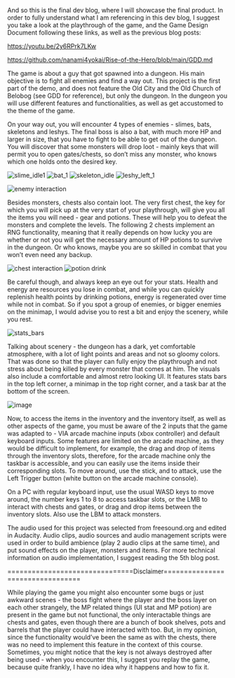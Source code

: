 And so this is the final dev blog, where I will showcase the final product. In order to fully understand what I am referencing in this dev blog, I suggest you take a look at the playthrough of the game, and the Game Design Document following these links, as well as the previous blog posts:

https://youtu.be/2y6RPrk7LKw

https://github.com/nanami4yokai/Rise-of-the-Hero/blob/main/GDD.md

The game is about a guy that got spawned into a dungeon. His main objective is to fight all enemies and find a way out. This project is the first part of the demo, and does not feature the Old City and the Old Church of Belobog (see GDD for reference), but only the dungeon. In the dungeon you will use different features and functionalities, as well as get accustomed to the theme of the game. 

On your way out, you will encounter 4 types of enemies - slimes, bats, skeletons and leshys. The final boss is also a bat, with much more HP and larger in size, that you have to fight to be able to get out of the dungeon. You will discover that some monsters will drop loot - mainly keys that will permit you to open gates/chests, so don’t miss any monster, who knows which one holds onto the desired key. 

![slime_idle1](https://github.com/nanami4yokai/Rise-of-the-Hero/assets/91677999/54546579-6aa8-43f3-868b-562c4e80d072)
![bat_1](https://github.com/nanami4yokai/Rise-of-the-Hero/assets/91677999/bda56b8b-bf87-4118-a764-33679d2ecb21)
![skeleton_idle](https://github.com/nanami4yokai/Rise-of-the-Hero/assets/91677999/259db2d4-3e14-43bc-9003-cead524394e7)
![leshy_left_1](https://github.com/nanami4yokai/Rise-of-the-Hero/assets/91677999/3a9a9e4c-9a57-4016-b776-ed485ea26fb5)

![enemy interaction](https://github.com/nanami4yokai/Rise-of-the-Hero/assets/91677999/88a2ef38-2863-4d88-b46b-e0376b81fa19)

Besides monsters, chests also contain loot. The very first chest, the key for which you will pick up at the very start of your playthrough, will give you all the items you will need - gear and potions. These will help you to defeat the monsters and complete the levels. The following 2 chests implement an RNG functionality, meaning that it really depends on how lucky you are whether or not you will get the necessary amount of HP potions to survive in the dungeon. Or who knows, maybe you are so skilled in combat that you won’t even need any backup. 

![chest interaction](https://github.com/nanami4yokai/Rise-of-the-Hero/assets/91677999/00e81112-a062-4648-8dbe-c68443c59947)
![potion drink](https://github.com/nanami4yokai/Rise-of-the-Hero/assets/91677999/1d087741-4528-4b37-bb9d-120bb12c7923)

Be careful though, and always keep an eye out for your stats. Health and energy are resources you lose in combat, and while you can quickly replenish health points by drinking potions, energy is regenerated over time while not in combat. So if you spot a group of enemies, or bigger enemies on the minimap, I would advise you to rest a bit and enjoy the scenery, while you rest.

![stats_bars](https://github.com/nanami4yokai/Rise-of-the-Hero/assets/91677999/e47e90f2-e2a3-4a12-8f24-3adfe5c05570)

Talking about scenery - the dungeon has a dark, yet comfortable atmosphere, with a lot of light points and areas and not so gloomy colors. That was done so that the player can fully enjoy the playthrough and not stress about being killed by every monster that comes at him. The visuals also include a comfortable and almost retro looking UI. It features stats bars in the top left corner, a minimap in the top right corner, and a task bar at the bottom of the screen.

![image](https://github.com/nanami4yokai/Rise-of-the-Hero/assets/91677999/eeb400d5-8509-40dc-b989-2d116c30c782)

Now, to access the items in the inventory and the inventory itself, as well as other aspects of the game, you must be aware of the 2 inputs that the game was adapted to - VIA arcade machine inputs (xbox controller) and default keyboard inputs. Some features are limited on the arcade machine, as they would be difficult to implement, for example, the drag and drop of items through the inventory slots, therefore, for the arcade machine only the taskbar is accessible, and you can easily use the items inside their corresponding slots. To move around, use the stick, and to attack, use the Left Trigger button (white button on the arcade machine console).

On a PC with regular keyboard input, use the usual WASD keys to move around, the number keys 1 to 8 to access taskbar slots, or the LMB to interact with chests and gates, or drag and drop items between the inventory slots. Also use the LBM to attack monsters. 

The audio used for this project was selected from freesound.org and edited in Audacity. Audio clips, audio sources and audio management scripts were used in order to build ambience (play 2 audio clips at the same time), and put sound effects on the player, monsters and items. For more technical information on audio implementation, I suggest reading the 5th blog post.


===============================Disclaimer=================================

While playing the game you might also encounter some bugs or just awkward scenes - the boss fight where the player and the boss layer on each other strangely, the MP related things (UI stat and MP potion) are present in the game but not functional, the only interactable things are chests and gates, even though there are a bunch of book shelves, pots and barrels that the player could have interacted with too. But, in my opinion, since the functionality would’ve been the same as with the chests, there was no need to implement this feature in the context of this course. Sometimes, you might notice that the key is not always destroyed after being used - when you encounter this, I suggest you replay the game, because quite frankly, I have no idea why it happens and how to fix it.
